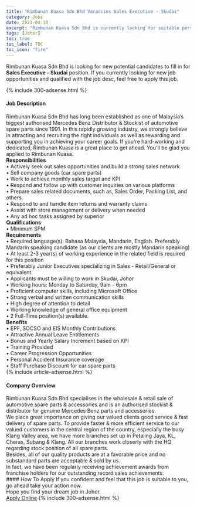 ```yaml
---
title: "Rimbunan Kuasa Sdn Bhd Vacancies Sales Executive - Skudai" 
category: Jobs 
date: 2021-04-10 
excerpt: "Rimbunan Kuasa Sdn Bhd is currently looking for suitable person to fill in the Sales Executive - Skudai which based in Johor" 
tags: [Johor] 
toc: true 
toc_label: TOC 
toc_icon: "fire" 
--- 
```


<p>Rimbunan Kuasa Sdn Bhd is looking for new potential candidates to fill in for <b>Sales Executive - Skudai</b> position. If you currently looking for new job opportunities and qualified with the job desc, feel free to apply this job.
</p>{% include 300-adsense.html %} 
<div><div><h4>Job Description</h4></div><div><div><span><div><div>Rimbunan Kuasa Sdn Bhd has long been established as one of Malaysia&#8217;s biggest authorised Mercedes Benz Distributor &amp; Stockist of automotive spare parts since 1991. In this rapidly growing industry, we strongly believe in attracting and recruiting the right individuals as well as rewarding and supporting you in achieving your career goals. If you're hard-working and dedicated, Rimbunan Kuasa is a great place to get ahead. You'll be glad you applied to Rimbunan Kuasa.<div><strong>Responsibilities</strong></div><div>&#8226; Actively seek out sales opportunities and build a strong sales network</div><div>&#8226; Sell company goods (car spare parts)</div><div>&#8226; Work to achieve monthly sales target and KPI</div><div>&#8226; Respond and follow up with customer inquiries on various platforms</div><div>&#8226; Prepare sales related documents, such as, Sales Order, Packing List, and others</div><div>&#8226;&#160;Respond to and handle item returns and warranty claims</div><div>&#8226;&#160;Assist with store management or delivery when needed</div><div>&#8226;&#160;Any ad hoc tasks assigned by superior</div><div><strong>Qualifications</strong><br>&#8226; Minimum SPM&#160;</div><div><strong>Requirements</strong><br>&#8226; Required language(s): Bahasa Malaysia, Mandarin, English. Preferably Mandarin speaking candidate (as our clients are mostly Mandarin speaking)<br>&#8226; At least 2-3 year(s) of working experience in the related field is required for this position</div><div>&#8226; Preferably Junior Executives specializing in Sales - Retail/General or equivalent.</div><div>&#8226; Applicants must be willing to work in Skudai, Johor</div><div>&#8226; Working hours: Monday to Saturday, 9am - 6pm</div><div>&#8226; Proficient computer skills, including Microsoft Office<br>&#8226; Strong verbal and written communication skills<br>&#8226; High degree of attention to detail<br>&#8226; Working knowledge of general office equipment<br>&#8226; 2 Full-Time position(s) available.</div><div><strong>Benefits</strong><br>&#8226; EPF, SOCSO and EIS Monthly Contributions<br>&#8226; Attractive Annual Leave Entitlements<br>&#8226; Bonus and Yearly Salary Increment based on KPI<br>&#8226; Training Provided<br>&#8226; Career Progression Opportunities<br>&#8226; Personal Accident Insurance coverage<br>&#8226; Staff Purchase Discount for car spare parts</div></div></div></span></div></div></div> 
{% include article-adsense.html %} 
<div><div><h4>Company Overview</h4></div><div><div><span><div><div>
<div>
		Rimbunan Kuasa Sdn Bhd specialises in the wholesale &amp; retail sale of automotive spare parts &amp; accessories and is an authorised stockist &amp; distributor for genuine Mercedes Benz parts and accessories.</div>
<div>
		We place great importance on giving our valued clients good service &amp; fast delivery of spare parts. To provide faster &amp; more efficient service to our valued customers in the central region of the country, especially the busy Klang Valley area, we have more branches set up in Petaling Jaya, KL, Cheras, Subang &amp; Klang. All our branches work closerly with the HQ regarding stock position of all spare parts.</div>
<div>
		Besides, all of our quality products are at a favorable price and no substandard parts are acceptable &amp; sold by us.</div>
<div>
		In fact, we have been regularly receiving achievement awards from franchise holders for our outstanding record sales achievements.</div>
</div></div></span></div></div></div> 
#### How To Apply 
If you confident and feel that this job is suitable to you, go ahead take your action now. <br/> 
Hope you find your dream job in Johor. <br/> 
<a href="https://www.jobstreet.com.my/en/job/sales-executive-skudai-4521463?jobId=jobstreet-my-job-4521463&" class="btn btn--info" target="_blank" rel="nofollow noopenner">Apply Online</a> 
{% include 300-adsense.html %} 